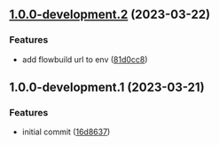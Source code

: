 ## [1.0.0-development.2](https://github.com/flow-build/timer-worker/compare/v1.0.0-development.1...v1.0.0-development.2) (2023-03-22)


### Features

* add flowbuild url to env ([81d0cc8](https://github.com/flow-build/timer-worker/commit/81d0cc89c588a484fa4eaa313d03149187c200f3))

## 1.0.0-development.1 (2023-03-21)


### Features

* initial commit ([16d8637](https://github.com/flow-build/timer-worker/commit/16d86376ddfd109851c537e419bf0f2f18cba73d))
